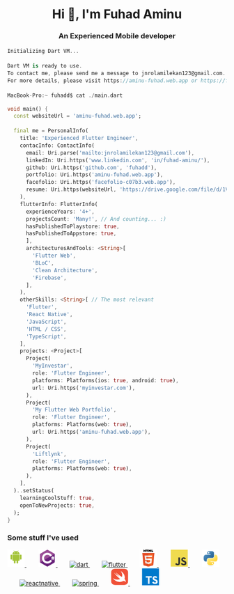 <h1 align="center">Hi 👋, I'm Fuhad Aminu</h1>
<h3 align="center">An Experienced Mobile developer </h3>

```dart
Initializing Dart VM...

Dart VM is ready to use.
To contact me, please send me a message to jnrolamilekan123@gmail.com.
For more details, please visit https://aminu-fuhad.web.app or https://facefolio-c07b3.web.app

MacBook-Pro:~ fuhadd$ cat ./main.dart
```

```dart
void main() {
  const websiteUrl = 'aminu-fuhad.web.app';
  
  final me = PersonalInfo(
    title: 'Experienced Flutter Engineer',
    contacInfo: ContactInfo(
      email: Uri.parse('mailto:jnrolamilekan123@gmail.com'),
      linkedIn: Uri.https('www.linkedin.com', 'in/fuhad-aminu/'),
      github: Uri.https('github.com', 'fuhadd'),
      portfolio: Uri.https('aminu-fuhad.web.app'),
      facefolio: Uri.https('facefolio-c07b3.web.app'),
      resume: Uri.https(websiteUrl, 'https://drive.google.com/file/d/1Vpi8TBdtSWwdYFbynOs6vREWdl-wPWdI/view'),
    ),
    flutterInfo: FlutterInfo(
      experienceYears: '4+',
      projectsCount: 'Many!', // And counting... :)
      hasPublishedToPlaystore: true,
      hasPublishedToAppstore: true,
      ],
      architecturesAndTools: <String>[
        'Flutter Web',
        'BLoC',
        'Clean Architecture',
        'Firebase',
      ],
    ),
    otherSkills: <String>[ // The most relevant
      'Flutter',
      'React Native',
      'JavaScript',
      'HTML / CSS',
      'TypeScript',
    ],
    projects: <Project>[
      Project(
        'MyInvestar',
        role: 'Flutter Engineer',
        platforms: Platforms(ios: true, android: true),
        url: Uri.https('myinvestar.com'),
      ),
      Project(
        'My Flutter Web Portfolio',
        role: 'Flutter Engineer',
        platforms: Platforms(web: true),
        url: Uri.https('aminu-fuhad.web.app'),
      ),
      Project(
        'Liftlynk',
        role: 'Flutter Engineer',
        platforms: Platforms(web: true),
      ),
    ],
  )..setStatus(
    learningCoolStuff: true,
    openToNewProjects: true,
  );
}

```


<h3 align="left">Some stuff I've used</h3>
<p align="left">
  <a href="https://developer.android.com" target="_blank" rel="noreferrer"> 
    <img src="https://raw.githubusercontent.com/devicons/devicon/master/icons/android/android-original-wordmark.svg" alt="android" width="40" height="40"/> 
  </a>&nbsp;&nbsp;&nbsp;&nbsp;&nbsp;&nbsp;
  <a href="https://www.w3schools.com/cs/" target="_blank" rel="noreferrer"> 
    <img src="https://raw.githubusercontent.com/devicons/devicon/master/icons/csharp/csharp-original.svg" alt="csharp" width="40" height="40"/> 
  </a>&nbsp;&nbsp;&nbsp;&nbsp;&nbsp;&nbsp;
  <a href="https://dart.dev" target="_blank" rel="noreferrer"> 
    <img src="https://www.vectorlogo.zone/logos/dartlang/dartlang-icon.svg" alt="dart" width="40" height="40"/> 
  </a>&nbsp;&nbsp;&nbsp;&nbsp;&nbsp;&nbsp;
  <a href="https://flutter.dev" target="_blank" rel="noreferrer"> 
    <img src="https://www.vectorlogo.zone/logos/flutterio/flutterio-icon.svg" alt="flutter" width="40" height="40"/> 
  </a>&nbsp;&nbsp;&nbsp;&nbsp;&nbsp;&nbsp;
  <a href="https://www.w3.org/html/" target="_blank" rel="noreferrer"> 
    <img src="https://raw.githubusercontent.com/devicons/devicon/master/icons/html5/html5-original-wordmark.svg" alt="html5" width="40" height="40"/> 
  </a>&nbsp;&nbsp;&nbsp;&nbsp;&nbsp;&nbsp;
  <a href="https://developer.mozilla.org/en-US/docs/Web/JavaScript" target="_blank" rel="noreferrer"> 
    <img src="https://raw.githubusercontent.com/devicons/devicon/master/icons/javascript/javascript-original.svg" alt="javascript" width="40" height="40"/> 
  </a>&nbsp;&nbsp;&nbsp;&nbsp;&nbsp;&nbsp;
  <a href="https://www.python.org" target="_blank" rel="noreferrer"> 
    <img src="https://raw.githubusercontent.com/devicons/devicon/master/icons/python/python-original.svg" alt="python" width="40" height="40"/> 
  </a>&nbsp;&nbsp;&nbsp;&nbsp;&nbsp;&nbsp;
  <a href="https://reactnative.dev/" target="_blank" rel="noreferrer"> 
    <img src="https://reactnative.dev/img/header_logo.svg" alt="reactnative" width="40" height="40"/> 
  </a>&nbsp;&nbsp;&nbsp;&nbsp;&nbsp;&nbsp;
  <a href="https://spring.io/" target="_blank" rel="noreferrer"> 
    <img src="https://www.vectorlogo.zone/logos/springio/springio-icon.svg" alt="spring" width="40" height="40"/> 
  </a>&nbsp;&nbsp;&nbsp;&nbsp;&nbsp;&nbsp;
  <a href="https://developer.apple.com/swift/" target="_blank" rel="noreferrer"> 
    <img src="https://raw.githubusercontent.com/devicons/devicon/master/icons/swift/swift-original.svg" alt="swift" width="40" height="40"/> 
  </a>&nbsp;&nbsp;&nbsp;&nbsp;&nbsp;&nbsp;
  <a href="https://www.typescriptlang.org/" target="_blank" rel="noreferrer"> 
    <img src="https://raw.githubusercontent.com/devicons/devicon/master/icons/typescript/typescript-original.svg" alt="typescript" width="40" height="40"/> 
  </a>
</p>



